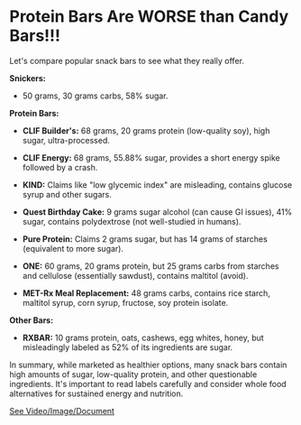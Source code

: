 # Protein Bars Are WORSE than Candy Bars!!!

Let's compare popular snack bars to see what they really offer.

**Snickers:**

- 50 grams, 30 grams carbs, 58% sugar.

**Protein Bars:**

- **CLIF Builder's:** 68 grams, 20 grams protein (low-quality soy), high sugar, ultra-processed.

- **CLIF Energy:** 68 grams, 55.88% sugar, provides a short energy spike followed by a crash.

- **KIND:** Claims like "low glycemic index" are misleading, contains glucose syrup and other sugars.

- **Quest Birthday Cake:** 9 grams sugar alcohol (can cause GI issues), 41% sugar, contains polydextrose (not well-studied in humans).

- **Pure Protein:** Claims 2 grams sugar, but has 14 grams of starches (equivalent to more sugar).

- **ONE:** 60 grams, 20 grams protein, but 25 grams carbs from starches and cellulose (essentially sawdust), contains maltitol (avoid).

- **MET-Rx Meal Replacement:** 48 grams carbs, contains rice starch, maltitol syrup, corn syrup, fructose, soy protein isolate.

**Other Bars:**

- **RXBAR:** 10 grams protein, oats, cashews, egg whites, honey, but misleadingly labeled as 52% of its ingredients are sugar.

In summary, while marketed as healthier options, many snack bars contain high amounts of sugar, low-quality protein, and other questionable ingredients. It's important to read labels carefully and consider whole food alternatives for sustained energy and nutrition.

 [See Video/Image/Document](https://hls-player.drberg.com/asset?path=migrated-assets/youtube-videos-protein-bars-are-worse-than-candy-bars)